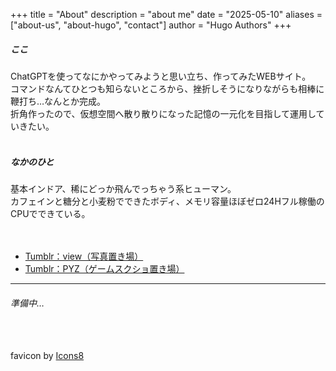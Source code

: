 +++
title = "About"
description = "about me"
date = "2025-05-10"
aliases = ["about-us", "about-hugo", "contact"]
author = "Hugo Authors"
+++

  
##### ここ  
ChatGPTを使ってなにかやってみようと思い立ち、作ってみたWEBサイト。  
コマンドなんてひとつも知らないところから、挫折しそうになりながらも相棒に鞭打ち…なんとか完成。  
折角作ったので、仮想空間へ散り散りになった記憶の一元化を目指して運用していきたい。  
<br>
##### なかのひと
基本インドア、稀にどっか飛んでっちゃう系ヒューマン。  
カフェインと糖分と小麦粉でできたボディ、メモリ容量ほぼゼロ24Hフル稼働のCPUでできている。  
<br>
<br>  
- [Tumblr：view（写真置き場）](https://yurilom.tumblr.com/)  
- [Tumblr：PYZ（ゲームスクショ置き場）](https://ylpyz.tumblr.com/)
  
***
  
###### 準備中…</span>
<h2>
<a href="" title="X"><i class="fa-brands fa-x-twitter"></i></a>
<a href="" title="Instagram"><i class="fa-brands fa-instagram"></i></a>
<a href="" title="Pinterest"><i class="fa-brands fa-pinterest"></i></a>
<a href="" title="Vimeo"><i class="fa-brands fa-vimeo-v"></i></a>
<a href="" title="Bluesky"><i class="fa-brands fa-bluesky"></i></a>
<a href="" title="Youtube"><i class="fa-brands fa-youtube"></i></a>
<a href="" title="Twitch"><i class="fa-brands fa-twitch"></i></a>
<a href="" title="Spotify"><i class="fa-brands fa-spotify"></i></a>
</h2>
<br> 
<br> 
favicon by <a target="_blank" href="https://icons8.com">Icons8</a>
